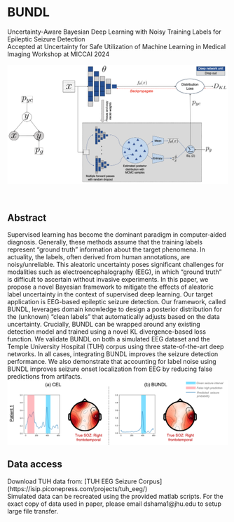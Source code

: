 # BUNDL
Uncertainty-Aware Bayesian Deep Learning with Noisy Training Labels for Epileptic Seizure Detection <br>
Accepted at Uncertainty for Safe Utilization of Machine Learning in Medical Imaging Workshop at MICCAI 2024 
<br><br>
<img src="mainmodel2.png"
     alt="soz and det"
     style="float: center; margin-right: 10px;" />

<br>
<h2> Abstract </h2>

Supervised learning has become the dominant paradigm in computer-aided diagnosis. Generally, these methods assume that the training labels represent “ground truth” information about the target phenomena. In actuality, the labels, often derived from human annotations, are noisy/unreliable. This aleatoric uncertainty poses significant challenges for modalities such as electroencephalography (EEG), in which “ground truth” is difficult to ascertain without invasive experiments. In this paper, we propose a novel Bayesian framework to mitigate the effects of aleatoric label uncertainty in the context of supervised deep learning. Our target application is EEG-based epileptic seizure detection. Our framework, called BUNDL, leverages domain knowledge to design a posterior distribution for the (unknown) “clean labels” that automatically adjusts based on the data uncertainty. Crucially, BUNDL can be wrapped around any existing detection model and trained using a novel KL divergence-based loss function. We validate BUNDL on both a simulated EEG dataset and the Temple University Hospital (TUH) corpus using three state-of-the-art deep networks. In all cases, integrating BUNDL improves the seizure detection performance. We also demonstrate that accounting for label noise using BUNDL improves seizure onset localization from EEG by reducing false predictions from artifacts. 
<br>
<img src="sozvis_single.png"
     alt="soz and det"
     style="float: center; margin-right: 10px;" />


<h2> Data access </h2>
Download TUH data from: [TUH EEG Seizure Corpus](https://isip.piconepress.com/projects/tuh_eeg/) <br>
Simulated data can be recreated using the provided matlab scripts. For the exact copy of data used in paper, please email dshama1@jhu.edu to setup large file transfer. <br>


